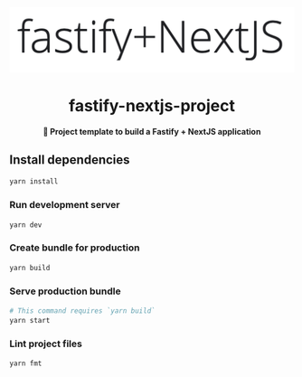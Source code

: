 <div align="center">
  <img src="./docs/artwork.png" height=" 118" width="518" />
  <h1>fastify-nextjs-project</h1>
  <h4 align="center">🐅 Project template to build a Fastify + NextJS application</h4>
</div>

## Install dependencies

```sh
yarn install
```

### Run development server

```sh
yarn dev
```

### Create bundle for production

```sh
yarn build
```

### Serve production bundle

```sh
# This command requires `yarn build`
yarn start
```

### Lint project files

```sh
yarn fmt
```
